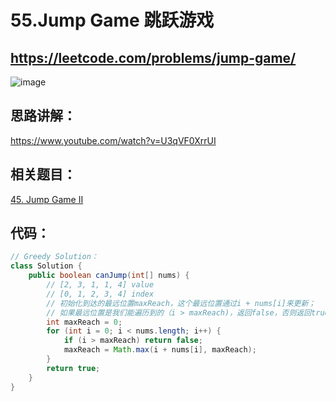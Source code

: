 55.Jump Game 跳跃游戏
=====
https://leetcode.com/problems/jump-game/
-----

![image](https://user-images.githubusercontent.com/91653378/139009921-830d0b51-81b9-4fda-93c7-8c8d21a85590.png)

思路讲解：
----
https://www.youtube.com/watch?v=U3qVF0XrrUI

相关题目：
-----
[45. Jump Game II](https://leetcode.com/problems/jump-game-ii/)

代码：
---
````Java
// Greedy Solution：
class Solution {
    public boolean canJump(int[] nums) {
        // [2, 3, 1, 1, 4] value
        // [0, 1, 2, 3, 4] index
        // 初始化到达的最远位置maxReach，这个最远位置通过i + nums[i]来更新；
        // 如果最远位置是我们能遍历到的（i > maxReach)，返回false，否则返回true；
        int maxReach = 0;
        for (int i = 0; i < nums.length; i++) {
            if (i > maxReach) return false;
            maxReach = Math.max(i + nums[i], maxReach);
        }
        return true;
    }
}
